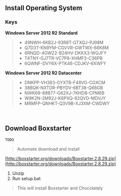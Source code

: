  
## Install Operating System 

### Keys 

__Windows Server 2012 R2 Standard__

> - 49NWH-6KB2J-93R8T-GTXQJ-PJ98M
> - Q7D3T-KN9YM-CGVVR-GWTWX-66K8M
> - 6RNQD-4GW22-B24HV-DKKX3-WQJFY
> - T4TNY-GJ7TR-VC7P8-XHMF3-C36PB
> - 6QWNF-DVY6X-PTK46-CDJKV-6XWFY

__Windows Server 2012 R2 Datacenter__
> - DNKPP-VH383-GYXTB-F48VG-CGXCM
> - 38BQK-NXTDR-PBYDV-6BT38-Q68GB
> - NWK69-89B77-G62XJ-7KHD8-CPM6B
> - W9K2N-2M92J-K6PXQ-92QVD-MDVJY
> - MRMFP-QNHKT-Q3V9B-XJ3XM-CWDWY

<br> 

## Download Boxstarter 

`TODO`
> Automate download and install 

[http://boxstarter.org/downloads/Boxstarter.2.8.29.zip](http://boxstarter.org/downloads/Boxstarter.2.8.29.zip)

1. Unzip
2. Run setup.bat 

> This will install Boxstarter and Chocolately 
